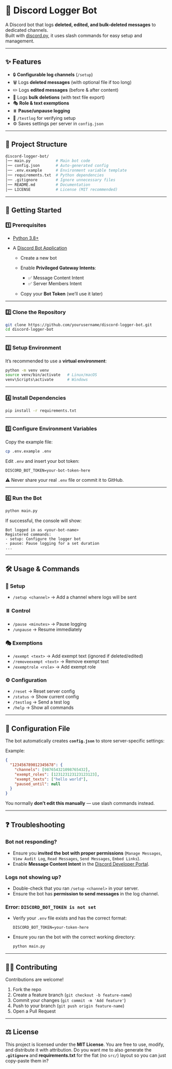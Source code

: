 # 📝 Discord Logger Bot

A Discord bot that logs **deleted, edited, and bulk-deleted messages** to dedicated channels.  
Built with [discord.py](https://discordpy.readthedocs.io/), it uses slash commands for easy setup and management.

---

## ✨ Features
- 🔒 **Configurable log channels** (`/setup`)
- 🗑️ Logs **deleted messages** (with optional file if too long)
- ✏️ Logs **edited messages** (before & after content)
- 🧹 Logs **bulk deletions** (with text file export)
- 🎭 **Role & text exemptions**
- ⏸️ **Pause/unpause logging**
- 🧪 `/testlog` for verifying setup
- ⚙️ Saves settings per server in `config.json`

---

## 📂 Project Structure
```bash
discord-logger-bot/
│── main.py           # Main bot code
│── config.json       # Auto-generated config
│── .env.example      # Environment variable template
│── requirements.txt  # Python dependencies
│── .gitignore        # Ignore unnecessary files
│── README.md         # Documentation
│── LICENSE           # License (MIT recommended)
````

---

## 🚀 Getting Started

### 1️⃣ Prerequisites

* [Python 3.8+](https://www.python.org/downloads/)
* A [Discord Bot Application](https://discord.com/developers/applications)

  * Create a new bot
  * Enable **Privileged Gateway Intents**:

    * ✅ Message Content Intent
    * ✅ Server Members Intent
  * Copy your **Bot Token** (we’ll use it later)

---

### 2️⃣ Clone the Repository

```bash
git clone https://github.com/yourusername/discord-logger-bot.git
cd discord-logger-bot
```

---

### 3️⃣ Setup Environment

It’s recommended to use a **virtual environment**:

```bash
python -m venv venv
source venv/bin/activate   # Linux/macOS
venv\Scripts\activate      # Windows
```

---

### 4️⃣ Install Dependencies

```bash
pip install -r requirements.txt
```

---

### 5️⃣ Configure Environment Variables

Copy the example file:

```bash
cp .env.example .env
```

Edit `.env` and insert your bot token:

```env
DISCORD_BOT_TOKEN=your-bot-token-here
```

⚠️ Never share your real `.env` file or commit it to GitHub.

---

### 6️⃣ Run the Bot

```bash
python main.py
```

If successful, the console will show:

```
Bot logged in as <your-bot-name>
Registered commands:
- setup: Configure the logger bot
- pause: Pause logging for a set duration
...
```

---

## 🛠 Usage & Commands

### 🔧 Setup

* `/setup <channel>` → Add a channel where logs will be sent

### ⏸️ Control

* `/pause <minutes>` → Pause logging
* `/unpause` → Resume immediately

### 🎭 Exemptions

* `/exempt <text>` → Add exempt text (ignored if deleted/edited)
* `/removeexempt <text>` → Remove exempt text
* `/exemptrole <role>` → Add exempt role

### ⚙️ Configuration

* `/reset` → Reset server config
* `/status` → Show current config
* `/testlog` → Send a test log
* `/help` → Show all commands

---

## 📜 Configuration File

The bot automatically creates **`config.json`** to store server-specific settings:

Example:

```json
{
  "123456789012345678": {
    "channels": [987654321098765432],
    "exempt_roles": [123123123123123123],
    "exempt_texts": ["hello world"],
    "paused_until": null
  }
}
```

You normally **don’t edit this manually** — use slash commands instead.

---

## ❓ Troubleshooting

### Bot not responding?

* Ensure you **invited the bot with proper permissions** (`Manage Messages`, `View Audit Log`, `Read Messages`, `Send Messages`, `Embed Links`).
* Enable **Message Content Intent** in the [Discord Developer Portal](https://discord.com/developers/applications).

### Logs not showing up?

* Double-check that you ran `/setup <channel>` in your server.
* Ensure the bot has **permission to send messages** in the log channel.

### Error: `DISCORD_BOT_TOKEN is not set`

* Verify your `.env` file exists and has the correct format:

  ```
  DISCORD_BOT_TOKEN=your-token-here
  ```
* Ensure you ran the bot with the correct working directory:

  ```bash
  python main.py
  ```

---

## 🧑‍💻 Contributing

Contributions are welcome!

1. Fork the repo
2. Create a feature branch (`git checkout -b feature-name`)
3. Commit your changes (`git commit -m 'Add feature'`)
4. Push to your branch (`git push origin feature-name`)
5. Open a Pull Request

---

## ⚖️ License

This project is licensed under the **MIT License**.
You are free to use, modify, and distribute it with attribution.
Do you want me to also generate the **`.gitignore`** and **requirements.txt** for the flat (no `src/`) layout so you can just copy-paste them in?
```
